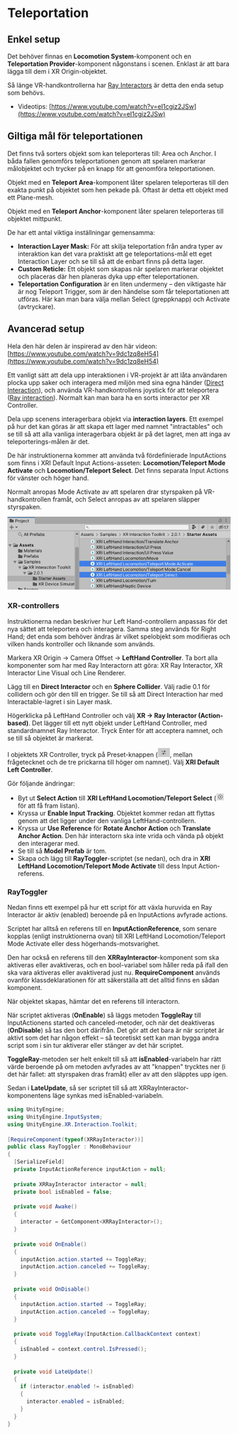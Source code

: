 # Teleportation

## Enkel setup

Det behöver finnas en **Locomotion System**-komponent och en **Teleportation Provider**-komponent någonstans i scenen. Enklast är att bara lägga till dem i XR Origin-objektet.

Så länge VR-handkontrollerna har [Ray Interactors](interaktion.md#ray-interaction) är detta den enda setup som behövs.

* Videotips: [https://www.youtube.com/watch?v=eI1cgiz2JSw](https://www.youtube.com/watch?v=eI1cgiz2JSw)

## Giltiga mål för teleportationen

Det finns två sorters objekt som kan teleporteras till: Area och Anchor. I båda fallen genomförs teleportationen genom att spelaren markerar målobjektet och trycker på en knapp för att genomföra teleportationen.

Objekt med en **Teleport Area**-komponent låter spelaren teleporteras till den exakta punkt på objektet som hen pekade på. Oftast är detta ett objekt med ett Plane-mesh.

Objekt med en **Teleport Anchor**-komponent låter spelaren teleporteras till objektet mittpunkt.

De har ett antal viktiga inställningar gemensamma:

* **Interaction Layer Mask:** För att skilja teleportation från andra typer av interaktion kan det vara praktiskt att ge teleportations-mål ett eget Interaction Layer och se till så att de enbart finns på detta lager.
* **Custom Reticle:** Ett objekt som skapas när spelaren markerar objektet och placeras där hen planeras dyka upp efter teleportationen.
* **Teleportation Configuration** är en liten undermeny – den viktigaste här är nog Teleport Trigger, som är den händelse som får teleportationen att utföras. Här kan man bara välja mellan Select (greppknapp) och Activate (avtryckare).

## Avancerad setup

Hela den här delen är inspirerad av den här videon: [https://www.youtube.com/watch?v=9dc1zq8eH54](https://www.youtube.com/watch?v=9dc1zq8eH54)

Ett vanligt sätt att dela upp interaktionen i VR-projekt är att låta användaren plocka upp saker och interagera med miljön med sina egna händer ([Direct Interaction](interaktion.md#direct-interaction)), och använda VR-handkontrollens joystick för att teleportera ([Ray interaction](interaktion.md#ray-interaction)). Normalt kan man bara ha en sorts interactor per XR Controller.

Dela upp scenens interagerbara objekt via **interaction layers**. Ett exempel på hur det kan göras är att skapa ett lager med namnet "intractables" och se till så att alla vanliga interagerbara objekt är på det lagret, men att inga av teleporterings-målen är det.

De här instruktionerna kommer att använda två fördefinierade InputActions som finns i XRI Default Input Actions-asseten: **Locomotion/Teleport Mode Activate** och **Locomotion/Teleport Select**. Det finns separata Input Actions för vänster och höger hand.

Normalt anropas Mode Activate av att spelaren drar styrspaken på VR-handkontrollen framåt, och Select anropas av att spelaren släpper styrspaken.

![](<../../.gitbook/assets/image (7).png>)

### XR-controllers

Instruktionerna nedan beskriver hur Left Hand-controllern anpassas för det nya sättet att teleportera och interagera. Samma steg används för Right Hand; det enda som behöver ändras är vilket spelobjekt som modifieras och vilken hands kontroller och liknande som används.

Markera XR Origin -> Camera Offset -> **LeftHand Controller**. Ta bort alla komponenter som har med Ray Interactorn att göra: XR Ray Interactor, XR Interactor Line Visual och Line Renderer.

Lägg till en **Direct Interactor** och en **Sphere Collider**. Välj radie 0.1 för collidern och gör den till en trigger. Se till så att Direct Interaction har med Interactable-lagret i sin Layer mask.

Högerklicka på LeftHand Controller och välj **XR -> Ray Interactor (Action-based)**. Det lägger till ett nytt objekt under LeftHand Controller, med standardnamnet Ray Interactor. Tryck Enter för att acceptera namnet, och se till så objektet är markerat.

I objektets XR Controller, tryck på Preset-knappen (![](<../../.gitbook/assets/image (17).png>), mellan frågetecknet och de tre prickarna till höger om namnet). Välj **XRI Default Left Controller**.

Gör följande ändringar:

* Byt ut **Select Action** till **XRI LeftHand Locomotion/Teleport Select** (![](<../../.gitbook/assets/image (23).png>) för att få fram listan).
* Kryssa ur **Enable Input Tracking**. Objektet kommer redan att flyttas genom att det ligger under den vanliga LeftHand-controllern.
* Kryssa ur **Use Reference** för **Rotate Anchor Action** och **Translate Anchor Action**. Den här interactorn ska inte vrida och vända på objekt den interagerar med.
* Se till så **Model Prefab** är tom.
* Skapa och lägg till **RayToggler**-scriptet (se nedan), och dra in **XRI LeftHand Locomotion/Teleport Mode Activate** till dess Input Action-referens.

### RayToggler

Nedan finns ett exempel på hur ett script för att växla huruvida en Ray Interactor är aktiv (enabled) beroende på en InputActions avfyrade actions.

Scriptet har alltså en referens till en **InputActionReference**, som senare kopplas (enligt instruktionerna ovan) till XRI LeftHand Locomotion/Teleport Mode Activate eller dess högerhands-motsvarighet.

Den har också en referens till den **XRRayInteractor**-komponent som ska aktiveras eller avaktiveras, och en bool-variabel som håller reda på ifall den ska vara aktiveras eller avaktiverad just nu. **RequireComponent** används ovanför klassdeklarationen för att säkerställa att det alltid finns en sådan komponent.

När objektet skapas, hämtar det en referens till interactorn.

När scriptet aktiveras (**OnEnable**) så läggs metoden **ToggleRay** till InputActionens started och canceled-metoder, och när det deaktiveras (**OnDisable**) så tas den bort därifrån. Det gör att det bara är när scriptet är aktivt som det har någon effekt – så teoretiskt sett kan man bygga andra script som i sin tur aktiverar eller stänger av det här scriptet.

**ToggleRay**-metoden ser helt enkelt till så att **isEnabled**-variabeln har rätt värde beroende på om metoden avfyrades av att "knappen" trycktes ner (i det här fallet: att styrspaken dras framåt) eller av att den släpptes upp igen.

Sedan i **LateUpdate**, så ser scriptet till så att XRRayInteractor-komponentens läge synkas med isEnabled-variabeln.

```csharp
using UnityEngine;
using UnityEngine.InputSystem;
using UnityEngine.XR.Interaction.Toolkit;

[RequireComponent(typeof(XRRayInteractor))]
public class RayToggler : MonoBehaviour
{
  [SerializeField]
  private InputActionReference inputAction = null;

  private XRRayInteractor interactor = null;
  private bool isEnabled = false;

  private void Awake()
  {
    interactor = GetComponent<XRRayInteractor>();
  }

  private void OnEnable()
  {
    inputAction.action.started += ToggleRay;
    inputAction.action.canceled += ToggleRay;
  }

  private void OnDisable()
  {
    inputAction.action.started -= ToggleRay;
    inputAction.action.canceled -= ToggleRay;
  }

  private void ToggleRay(InputAction.CallbackContext context)
  {
    isEnabled = context.control.IsPressed();
  }

  private void LateUpdate()
  {
    if (interactor.enabled != isEnabled)
    {
      interactor.enabled = isEnabled;
    }
  }
}
```
